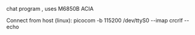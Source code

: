chat program , uses M6850B ACIA

Connect from host (linux):
picocom -b 115200 /dev/ttyS0 --imap crcrlf --echo


